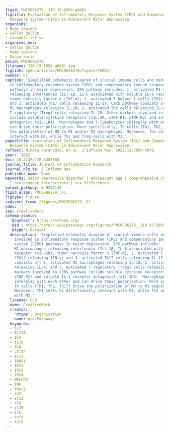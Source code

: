 ```yaml
---
figid: PMC9596279__JIR-15-5959-g0001
figtitle: Evaluation of Inflammatory Response System (IRS) and Compensatory Immune
  Response System (CIRS) in Adolescent Major Depression
organisms:
- Homo sapiens
- Gallus gallus
- Cannabis sativa
organisms_ner:
- Gallus gallus
- Homo sapiens
- Danio rerio
pmcid: PMC9596279
filename: JIR-15-5959-g0001.jpg
figlink: /pmc/articles/PMC9596279/figure/f0001/
number: F1
caption: 'Simplified schematic diagram of crucial immune cells and mediators involved
  in inflammatory response system (IRS) and compensatory immune response system (CIRS)
  pathways in major depression. IRS pathway includes: 1. activated M1 macrophages
  releasing interleukin (IL)-1β, IL-6 associated with soluble IL-6 receptor (sIL-6R),
  tumor necrosis factor α (TNF-α); 2. activated T helper 1 cells (Th1) releasing IFN-γ;
  and 3. activated Th17 cells releasing IL-17. CIRS pathway consists of: 1. activated
  M2 macrophages releasing IL-10; 2. activated Th2 cells releasing IL-4; and 3. activated
  T regulatory (Treg) cells releasing IL-10. Other markers involved in CIRS pathway
  include soluble cytokine receptors (sIL-2R, sTNF-R1, sTNF-R2) and soluble IL-1 receptor
  antagonist (sIL-1RA). Macrophages and T-lymphocytes interplay with each other and
  can drive their polarization. More specifically, Th cells (Th1, Th2, Th17) drive
  the polarization of M0 to M1 and/or M2 macrophages. Moreover, Th1 cells bi-directionally
  interact with M1, while Th2 and Treg cells with M2.'
papertitle: Evaluation of Inflammatory Response System (IRS) and Compensatory Immune
  Response System (CIRS) in Adolescent Major Depression.
reftext: Nikola Ferencova, et al. J Inflamm Res. 2022;15:5959-5976.
year: '2022'
doi: 10.2147/JIR.S387588
journal_title: Journal of Inflammation Research
journal_nlm_ta: J Inflamm Res
publisher_name: Dove
keywords: major depressive disorder | adolescent age | comprehensive cytokine analysis
  | neuroimmune interactions | sex differences
automl_pathway: 0.9208138
figid_alias: PMC9596279__F1
figtype: Figure
redirect_from: /figures/PMC9596279__F1
ndex: ''
seo: CreativeWork
schema-jsonld:
  '@context': https://schema.org/
  '@id': https://pfocr.wikipathways.org/figures/PMC9596279__JIR-15-5959-g0001.html
  '@type': Dataset
  description: 'Simplified schematic diagram of crucial immune cells and mediators
    involved in inflammatory response system (IRS) and compensatory immune response
    system (CIRS) pathways in major depression. IRS pathway includes: 1. activated
    M1 macrophages releasing interleukin (IL)-1β, IL-6 associated with soluble IL-6
    receptor (sIL-6R), tumor necrosis factor α (TNF-α); 2. activated T helper 1 cells
    (Th1) releasing IFN-γ; and 3. activated Th17 cells releasing IL-17. CIRS pathway
    consists of: 1. activated M2 macrophages releasing IL-10; 2. activated Th2 cells
    releasing IL-4; and 3. activated T regulatory (Treg) cells releasing IL-10. Other
    markers involved in CIRS pathway include soluble cytokine receptors (sIL-2R, sTNF-R1,
    sTNF-R2) and soluble IL-1 receptor antagonist (sIL-1RA). Macrophages and T-lymphocytes
    interplay with each other and can drive their polarization. More specifically,
    Th cells (Th1, Th2, Th17) drive the polarization of M0 to M1 and/or M2 macrophages.
    Moreover, Th1 cells bi-directionally interact with M1, while Th2 and Treg cells
    with M2.'
  license: CC0
  name: CreativeWork
  creator:
    '@type': Organization
    name: WikiPathways
  keywords:
  - IL2
  - IL17A
  - IL4
  - IL10
  - IL6
  - LITAF
  - IL13
  - IARS1
  - IRS1
  - IRS2
  - IRS4
  - NELFCD
  - TNF
  - thoc2
  - th2
  - il13
  - il4
  - il10
  - il6
  - tnfa
  - tnfb
---
```

